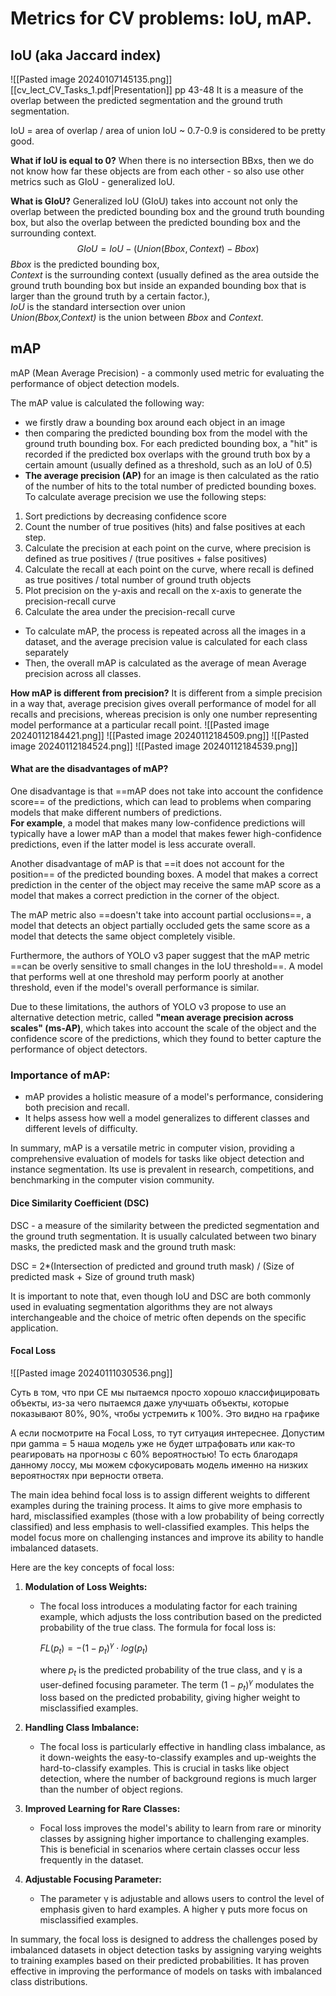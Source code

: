 # Metrics for CV problems: IoU, mAP. 
## IoU (aka Jaccard index) 
![[Pasted image 20240107145135.png]]
[[cv_lect_CV_Tasks_1.pdf|Presentation]] pp 43-48
It is a measure of the overlap between the predicted segmentation and the ground truth 
segmentation. 

IoU = area of overlap / area of union 
IoU ~ 0.7-0.9 is considered to be pretty good. 

**What if IoU is equal to 0?**
When there is no intersection BBxs, then we do not know how far these objects are from 
each other - so also use other metrics such as GIoU - generalized IoU. 

**What is GIoU?**
Generalized IoU (GIoU) takes into account not only the overlap between the predicted 
bounding box and the ground truth bounding box, but also the overlap between the predicted 
bounding box and the surrounding context. 
$$
GIoU = IoU - (Union(Bbox,Context) - Bbox)
$$
*Bbox* is the predicted bounding box,  
*Context* is the surrounding context (usually defined as the area outside the ground truth 
bounding box but inside an expanded bounding box that is larger than the ground truth by a 
certain factor.),  
*IoU* is the standard intersection over union  
*Union(Bbox,Context)* is the union between *Bbox* and *Context*.
## mAP

mAP (Mean Average Precision) - a commonly used metric for evaluating the performance of object detection models. 

The mAP value is calculated the following way: 
- we firstly draw a bounding box around each object in an image 
- then comparing the predicted bounding box from the model with the ground truth bounding box. For each predicted bounding box, a "hit" is recorded if the predicted box overlaps with the ground truth box by a certain amount (usually defined as a threshold, such as an IoU of 0.5) 
- **The average precision (AP)** for an image is then calculated as the ratio of the number of hits to the total number of predicted bounding boxes. To calculate average precision we use the following steps: 
1. Sort predictions by decreasing confidence score 
2. Count the number of true positives (hits) and false positives at each step. 
3. Calculate the precision at each point on the curve, where precision is defined as true positives / (true positives + false positives) 
4. Calculate the recall at each point on the curve, where recall is defined as true positives / total number of ground truth objects 
5. Plot precision on the y-axis and recall on the x-axis to generate the precision-recall curve 
6. Calculate the area under the precision-recall curve 
- To calculate mAP, the process is repeated across all the images in a dataset, and the average precision value is calculated for each class separately 
- Then, the overall mAP is calculated as the average of mean Average precision across all classes. 

**How mAP is different from precision?** 
It is different from a simple precision in a way that, average precision gives overall performance of model for all recalls and precisions, whereas precision is only one number representing model performance at a particular recall point. 
![[Pasted image 20240112184421.png]]
![[Pasted image 20240112184509.png]]
![[Pasted image 20240112184524.png]]
![[Pasted image 20240112184539.png]]
#### What are the disadvantages of mAP? 
One disadvantage is that ==mAP does not take into account the confidence score== of the predictions, which can lead to problems when comparing models that make different numbers of predictions.  
**For example**, a model that makes many low-confidence predictions will typically have a lower mAP than a model that makes fewer high-confidence predictions, even if the latter model is less accurate overall. 

Another disadvantage of mAP is that ==it does not account for the position== of the predicted bounding boxes. A model that makes a correct prediction in the center of the object may receive the same mAP score as a model that makes a correct prediction in the corner of the object. 

The mAP metric also ==doesn't take into account partial occlusions==, a model that detects an object partially occluded gets the same score as a model that detects the same object completely visible. 

Furthermore, the authors of YOLO v3 paper suggest that the mAP metric ==can be overly sensitive to small changes in the IoU threshold==. A model that performs well at one threshold may perform poorly at another threshold, even if the model's overall performance is similar. 

Due to these limitations, the authors of YOLO v3 propose to use an alternative detection metric, called **"mean average precision across scales" (ms-AP)**, which takes into account the scale of the object and the confidence score of the predictions, which they found to better capture the performance of object detectors. 

### Importance of mAP:

- mAP provides a holistic measure of a model's performance, considering both precision and recall.
- It helps assess how well a model generalizes to different classes and different levels of difficulty.

In summary, mAP is a versatile metric in computer vision, providing a comprehensive evaluation of models for tasks like object detection and instance segmentation. Its use is prevalent in research, competitions, and benchmarking in the computer vision community.

#### Dice Similarity Coefficient (DSC) 
DSC - a measure of the similarity between the predicted segmentation and the ground truth segmentation. It is usually calculated between two binary masks, the predicted mask and the ground truth mask:  

DSC = 2*(Intersection of predicted and ground truth mask) / (Size of predicted mask + Size of ground truth mask) 

It is important to note that, even though IoU and DSC are both commonly used in evaluating segmentation algorithms they are not always interchangeable and the choice of metric often depends on the specific application. 

#### Focal Loss

![[Pasted image 20240111030536.png]]

Суть в том, что при CE мы пытаемся просто хорошо классифицировать объекты, из-за чего пытаемся даже улучшать объекты, которые показывают 80%, 90%, чтобы устремить к 100%. Это видно на графике

А если посмотрите на Focal Loss, то тут ситуация интереснее. Допустим при gamma = 5 наша модель уже не будет штрафовать или как-то реагировать на прогнозы с 60% вероятностью! То есть благодаря данному лоссу, мы можем сфокусировать модель именно на низких вероятностях при верности ответа.

The main idea behind focal loss is to assign different weights to different examples during the training process. It aims to give more emphasis to hard, misclassified examples (those with a low probability of being correctly classified) and less emphasis to well-classified examples. This helps the model focus more on challenging instances and improve its ability to handle imbalanced datasets.

Here are the key concepts of focal loss:

1. **Modulation of Loss Weights:**
    
    - The focal loss introduces a modulating factor for each training example, which adjusts the loss contribution based on the predicted probability of the true class. The formula for focal loss is:
        
        $FL(p_t)=−(1−p_t)^{\gamma}⋅log⁡(p_t)$
        
        where $p_t$​ is the predicted probability of the true class, and γ is a user-defined focusing parameter. The term $(1−p_t)^γ$ modulates the loss based on the predicted probability, giving higher weight to misclassified examples.
        
2. **Handling Class Imbalance:**
    
    - The focal loss is particularly effective in handling class imbalance, as it down-weights the easy-to-classify examples and up-weights the hard-to-classify examples. This is crucial in tasks like object detection, where the number of background regions is much larger than the number of object regions.
3. **Improved Learning for Rare Classes:**
    
    - Focal loss improves the model's ability to learn from rare or minority classes by assigning higher importance to challenging examples. This is beneficial in scenarios where certain classes occur less frequently in the dataset.
4. **Adjustable Focusing Parameter:**
    
    - The parameter γ is adjustable and allows users to control the level of emphasis given to hard examples. A higher γ puts more focus on misclassified examples.

In summary, the focal loss is designed to address the challenges posed by imbalanced datasets in object detection tasks by assigning varying weights to training examples based on their predicted probabilities. It has proven effective in improving the performance of models on tasks with imbalanced class distributions.